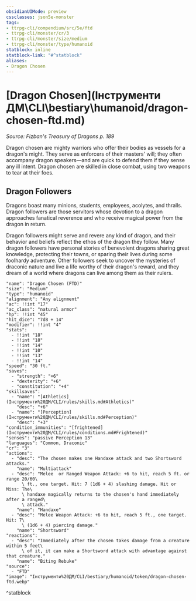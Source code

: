 ```yaml
---
obsidianUIMode: preview
cssclasses: json5e-monster
tags:
- ttrpg-cli/compendium/src/5e/ftd
- ttrpg-cli/monster/cr/3
- ttrpg-cli/monster/size/medium
- ttrpg-cli/monster/type/humanoid
statblock: inline
statblock-link: "#^statblock"
aliases:
- Dragon Chosen
---
```

# [Dragon Chosen](Інструменти ДМ\CLI\bestiary\humanoid/dragon-chosen-ftd.md)
*Source: Fizban's Treasury of Dragons p. 189*  

Dragon chosen are mighty warriors who offer their bodies as vessels for a dragon's might. They serve as enforcers of their masters' will; they often accompany dragon speakers—and are quick to defend them if they sense any ill intent. Dragon chosen are skilled in close combat, using two weapons to tear at their foes.

## Dragon Followers

Dragons boast many minions, students, employees, acolytes, and thralls. Dragon followers are those servitors whose devotion to a dragon approaches fanatical reverence and who receive magical power from the dragon in return.

Dragon followers might serve and revere any kind of dragon, and their behavior and beliefs reflect the ethos of the dragon they follow. Many dragon followers have personal stories of benevolent dragons sharing great knowledge, protecting their towns, or sparing their lives during some foolhardy adventure. Other followers seek to uncover the mysteries of draconic nature and live a life worthy of their dragon's reward, and they dream of a world where dragons can live among them as their rulers.

```statblock
"name": "Dragon Chosen (FTD)"
"size": "Medium"
"type": "humanoid"
"alignment": "Any alignment"
"ac": !!int "17"
"ac_class": "natural armor"
"hp": !!int "45"
"hit_dice": "7d8 + 14"
"modifier": !!int "4"
"stats":
  - !!int "18"
  - !!int "18"
  - !!int "14"
  - !!int "10"
  - !!int "13"
  - !!int "14"
"speed": "30 ft."
"saves":
  - "strength": "+6"
  - "dexterity": "+6"
  - "constitution": "+4"
"skillsaves":
  - "name": "[Athletics](Інструменти%20ДМ/CLI/rules/skills.md#Athletics)"
    "desc": "+6"
  - "name": "[Perception](Інструменти%20ДМ/CLI/rules/skills.md#Perception)"
    "desc": "+3"
"condition_immunities": "[frightened](Інструменти%20ДМ/CLI/rules/conditions.md#Frightened)"
"senses": "passive Perception 13"
"languages": "Common, Draconic"
"cr": "3"
"actions":
  - "desc": "The chosen makes one Handaxe attack and two Shortsword attacks."
    "name": "Multiattack"
  - "desc": "Melee  or Ranged Weapon Attack: +6 to hit, reach 5 ft. or range 20/60\
      \ ft., one target. Hit: 7 (1d6 + 4) slashing damage. Hit or Miss: The\
      \ handaxe magically returns to the chosen's hand immediately after a ranged\
      \ attack."
    "name": "Handaxe"
  - "desc": "Melee Weapon Attack: +6 to hit, reach 5 ft., one target. Hit: 7\
      \ (1d6 + 4) piercing damage."
    "name": "Shortsword"
"reactions":
  - "desc": "Immediately after the chosen takes damage from a creature within 5 feet\
      \ of it, it can make a Shortsword attack with advantage against that creature."
    "name": "Biting Rebuke"
"source":
  - "FTD"
"image": "Інструменти%20ДМ/CLI/bestiary/humanoid/token/dragon-chosen-ftd.webp"
```
^statblock